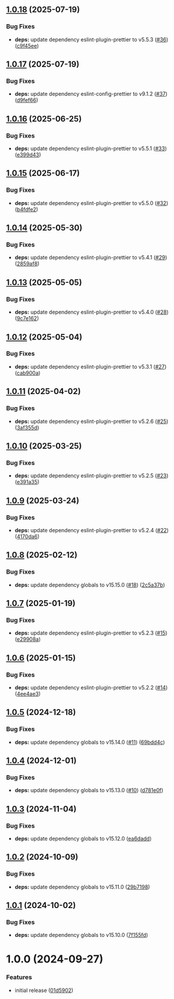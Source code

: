 ## [1.0.18](https://github.com/podium-lib/eslint-config/compare/v1.0.17...v1.0.18) (2025-07-19)


### Bug Fixes

* **deps:** update dependency eslint-plugin-prettier to v5.5.3 ([#36](https://github.com/podium-lib/eslint-config/issues/36)) ([c9f45ee](https://github.com/podium-lib/eslint-config/commit/c9f45eee38735cd1a9692747cd28adfa6497f7bc))

## [1.0.17](https://github.com/podium-lib/eslint-config/compare/v1.0.16...v1.0.17) (2025-07-19)


### Bug Fixes

* **deps:** update dependency eslint-config-prettier to v9.1.2 ([#37](https://github.com/podium-lib/eslint-config/issues/37)) ([d9fef66](https://github.com/podium-lib/eslint-config/commit/d9fef66ea0dc2c2bb5fbc2bce2b3e1e7e7f9732a))

## [1.0.16](https://github.com/podium-lib/eslint-config/compare/v1.0.15...v1.0.16) (2025-06-25)


### Bug Fixes

* **deps:** update dependency eslint-plugin-prettier to v5.5.1 ([#33](https://github.com/podium-lib/eslint-config/issues/33)) ([e399d43](https://github.com/podium-lib/eslint-config/commit/e399d43ed8e3cdbcd425d26973fa078211d7964a))

## [1.0.15](https://github.com/podium-lib/eslint-config/compare/v1.0.14...v1.0.15) (2025-06-17)


### Bug Fixes

* **deps:** update dependency eslint-plugin-prettier to v5.5.0 ([#32](https://github.com/podium-lib/eslint-config/issues/32)) ([b4fdfe2](https://github.com/podium-lib/eslint-config/commit/b4fdfe2e3afe11dec59e343912c36a7d4fd90dca))

## [1.0.14](https://github.com/podium-lib/eslint-config/compare/v1.0.13...v1.0.14) (2025-05-30)


### Bug Fixes

* **deps:** update dependency eslint-plugin-prettier to v5.4.1 ([#29](https://github.com/podium-lib/eslint-config/issues/29)) ([2859af8](https://github.com/podium-lib/eslint-config/commit/2859af899db85a5917a5bf9c84db134d323ed9a1))

## [1.0.13](https://github.com/podium-lib/eslint-config/compare/v1.0.12...v1.0.13) (2025-05-05)


### Bug Fixes

* **deps:** update dependency eslint-plugin-prettier to v5.4.0 ([#28](https://github.com/podium-lib/eslint-config/issues/28)) ([9c7e162](https://github.com/podium-lib/eslint-config/commit/9c7e162e1bdb004590108b901d26283ada289958))

## [1.0.12](https://github.com/podium-lib/eslint-config/compare/v1.0.11...v1.0.12) (2025-05-04)


### Bug Fixes

* **deps:** update dependency eslint-plugin-prettier to v5.3.1 ([#27](https://github.com/podium-lib/eslint-config/issues/27)) ([cab900a](https://github.com/podium-lib/eslint-config/commit/cab900a1fec6cc2e9039642147b04c8f9c7eeb1a))

## [1.0.11](https://github.com/podium-lib/eslint-config/compare/v1.0.10...v1.0.11) (2025-04-02)


### Bug Fixes

* **deps:** update dependency eslint-plugin-prettier to v5.2.6 ([#25](https://github.com/podium-lib/eslint-config/issues/25)) ([3af355d](https://github.com/podium-lib/eslint-config/commit/3af355d3afbd47ccec2ef00e4d892b274aabcea8))

## [1.0.10](https://github.com/podium-lib/eslint-config/compare/v1.0.9...v1.0.10) (2025-03-25)


### Bug Fixes

* **deps:** update dependency eslint-plugin-prettier to v5.2.5 ([#23](https://github.com/podium-lib/eslint-config/issues/23)) ([e391a35](https://github.com/podium-lib/eslint-config/commit/e391a356c9cc392a7f364e3f30e34df37637a4cd))

## [1.0.9](https://github.com/podium-lib/eslint-config/compare/v1.0.8...v1.0.9) (2025-03-24)


### Bug Fixes

* **deps:** update dependency eslint-plugin-prettier to v5.2.4 ([#22](https://github.com/podium-lib/eslint-config/issues/22)) ([4170da6](https://github.com/podium-lib/eslint-config/commit/4170da604db64d3dbd3d88cee9b923a878285851))

## [1.0.8](https://github.com/podium-lib/eslint-config/compare/v1.0.7...v1.0.8) (2025-02-12)


### Bug Fixes

* **deps:** update dependency globals to v15.15.0 ([#18](https://github.com/podium-lib/eslint-config/issues/18)) ([2c5a37b](https://github.com/podium-lib/eslint-config/commit/2c5a37b8036c60517d1e38598edebcf9bc878f01))

## [1.0.7](https://github.com/podium-lib/eslint-config/compare/v1.0.6...v1.0.7) (2025-01-19)


### Bug Fixes

* **deps:** update dependency eslint-plugin-prettier to v5.2.3 ([#15](https://github.com/podium-lib/eslint-config/issues/15)) ([e29908a](https://github.com/podium-lib/eslint-config/commit/e29908a0823c0f864959df1e95b7ec818166dc89))

## [1.0.6](https://github.com/podium-lib/eslint-config/compare/v1.0.5...v1.0.6) (2025-01-15)


### Bug Fixes

* **deps:** update dependency eslint-plugin-prettier to v5.2.2 ([#14](https://github.com/podium-lib/eslint-config/issues/14)) ([4ee4ae3](https://github.com/podium-lib/eslint-config/commit/4ee4ae37dbce9029c1159ceaf04a2ab24d96954d))

## [1.0.5](https://github.com/podium-lib/eslint-config/compare/v1.0.4...v1.0.5) (2024-12-18)


### Bug Fixes

* **deps:** update dependency globals to v15.14.0 ([#11](https://github.com/podium-lib/eslint-config/issues/11)) ([69bdd4c](https://github.com/podium-lib/eslint-config/commit/69bdd4c7bad0ef51d084f62822ca559439717938))

## [1.0.4](https://github.com/podium-lib/eslint-config/compare/v1.0.3...v1.0.4) (2024-12-01)


### Bug Fixes

* **deps:** update dependency globals to v15.13.0 ([#10](https://github.com/podium-lib/eslint-config/issues/10)) ([d781e0f](https://github.com/podium-lib/eslint-config/commit/d781e0f8762acdcb090b1d3fcf9e09f2a4b913fd))

## [1.0.3](https://github.com/podium-lib/eslint-config/compare/v1.0.2...v1.0.3) (2024-11-04)


### Bug Fixes

* **deps:** update dependency globals to v15.12.0 ([ea6dadd](https://github.com/podium-lib/eslint-config/commit/ea6dadd7c1b376bc841a7378297662c5f84b1234))

## [1.0.2](https://github.com/podium-lib/eslint-config/compare/v1.0.1...v1.0.2) (2024-10-09)


### Bug Fixes

* **deps:** update dependency globals to v15.11.0 ([29b7198](https://github.com/podium-lib/eslint-config/commit/29b719800e2bc2c28b403286eebd594c0659d181))

## [1.0.1](https://github.com/podium-lib/eslint-config/compare/v1.0.0...v1.0.1) (2024-10-02)


### Bug Fixes

* **deps:** update dependency globals to v15.10.0 ([7f155fd](https://github.com/podium-lib/eslint-config/commit/7f155fd0a6451c7b48ea43a30ac181999c86a237))

# 1.0.0 (2024-09-27)


### Features

* initial release ([01d5902](https://github.com/podium-lib/eslint-config/commit/01d5902e9f122d1e82a3c543fc2c947eb7991453))
